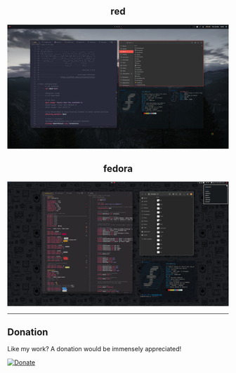 <h2 align="center">
    red
</h2>

<p align="center">
    <img src="https://raw.githubusercontent.com/cristianovitorino/dotfiles/master/red.png"
    alt="Screenshot"/>
</p>

<h2 align="center">
    fedora
</h2>

<p align="center">
    <img src="https://raw.githubusercontent.com/cristianovitorino/dotfiles/master/fedora.png"
    alt="Screenshot 2"/>
</p>

---
## Donation
Like my work? A donation would be immensely appreciated!

[![Donate](https://img.shields.io/badge/Donate-PayPal-9cf.svg?style=for-the-badge)](https://www.paypal.com/cgi-bin/webscr?cmd=_s-xclick&hosted_button_id=Y79WNXRNJCHB4&source=url)
